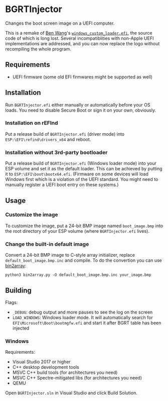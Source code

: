# BGRTInjector

Changes the boot screen image on a UEFI computer.

This is a remake of [Ben Wang](https://github.com/imbushuo)'s [`windows_custom_loader.efi`](https://archive.org/details/windows_custom_loader_by_ben_wang), the source code of which is long lost. Several incompatiblities with non-Apple UEFI implementations are addressed, and you can now replace the logo without recompiling the whole program.

## Requirements

* UEFI firmware (some old EFI firmwares might be supported as well)

## Installation

Run `BGRTInjector.efi` either manually or automatically before your OS loads. You need to disable Secure Boot or sign it on your own, obviously.

### Installation on rEFInd

Put a release build of `BGRTInjector.efi` (driver mode) into `ESP:\EFI\refind\drivers_x64` and reboot.

### Installation without 3rd-party bootloader

Put a release build of `BGRTInjector.efi` (Windows loader mode) into your ESP volume and set it as the default loader. This can be achieved by putting it to `ESP:\EFI\boot\bootx64.efi`. (Firmware on some devices will load Windows first which is a violation of the UEFI standard. You might need to manually register a UEFI boot entry on these systems.)

## Usage

### Customize the image

To customize the image, put a 24-bit BMP image named `boot_image.bmp` into the root directory of your ESP volume (where `BGRTInjector.efi` lives).

### Change the built-in default image

Convert a 24-bit BMP image to C-style array initializer, replace `default_boot_image.bmp.inc` and compile. To do the convertion you can use [bin2array](https://github.com/Jamesits/bin2array):

```shell
python3 bin2array.py -O default_boot_image.bmp.inc your_image.bmp
```

## Building

Flags:

* `_DEBUG`: debug output and more pauses to see the log on the screen
* `LOAD_WINDOWS`: Windows loader mode. It will automatically search for `EFI\Microsoft\Boot\bootmgfw.efi` and start it after BGRT table has been injected

### Windows

Requirements:

* Visual Studio 2017 or higher
* C++ desktop development tools
* MSVC C++ build tools (for architectures you need)
* MSVC C++ Spectre-mitigated libs (for architectures you need)
* QEMU

Open `BGRTInjector.sln` in Visual Studio and click Build Solution. 